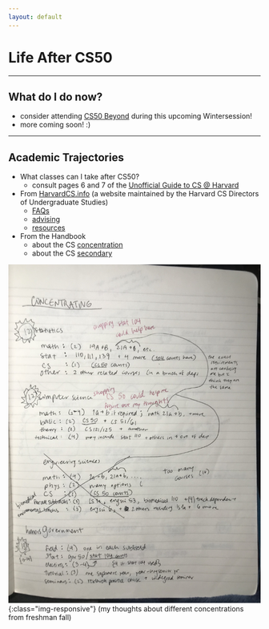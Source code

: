 ```yaml
---
layout: default
---
```


# Life After CS50

---

## What do I do now?
* consider attending [CS50 Beyond](https://cs50.harvard.edu/beyond/2019/) during this upcoming Wintersession!
* more coming soon! :)

---

## Academic Trajectories
* What classes can I take after CS50?
    * consult pages 6 and 7 of the [Unofficial Guide to CS @ Harvard](https://cdn.cs50.net/guide/guide-18.pdf)
* From [HarvardCS.info](https://harvardcs.info) (a website maintained by the Harvard CS Directors of Undergraduate Studies)
    * [FAQs](https://harvardcs.info/faq/)
    * [advising](https://harvardcs.info/advising/)
    * [resources](https://harvardcs.info/resources/)
* From the Handbook
    * about the CS [concentration](https://handbook.fas.harvard.edu/book/computer-science)
    * about the CS [secondary](https://handbook.fas.harvard.edu/secondary-fields/book/computer-science)

![concentrations](/images/concentrations.JPG){:class="img-responsive"}
(my thoughts about different concentrations from freshman fall)
